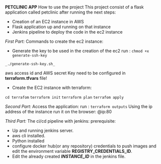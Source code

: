 **PETCLINIC APP**
How to use the project
This project consist of a flask application called petclinic 
after running the next steps:
- Creation of an EC2 instance in AWS
- Flask application up and running on that instance
- Jenkins pipeline to deploy the code in the ec2 instance



_First Part:_
Commands to create the ec2 instance:

 - Generate the key to be used in the creation of the ec2 run :
`chmod +x generate-ssh-key`
   
`_./generate-ssh-key.sh_`
   
aws access id and AWS secret Key need to be configured in **terraform.tfvars** file!
   
 - Create the EC2 instance with terraform:

`cd terrafom`
`terraform init`
`terraform plan`
`terrafom apply`

_Second Part:_
Access the application:
run :
`terraform outputs`
Using the ip address of the instance run it on the browser:
@ip:80

_Third Part:_
The ci/cd pipeline with jenkins:
prerequisite:
- Up and running jenkins server.
- aws cli installed.
- Python installed  
- configure docker hub(or any repository) credentials 
  to push images and edit the environment variable **REGISTRY_CREDENTIALS_ID**.
- Edit the already created **_INSTANCE_ID_** in the jenkins file.

  







